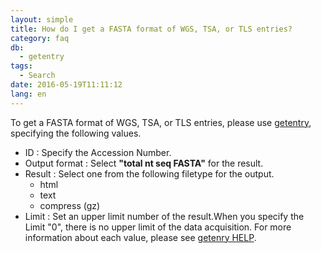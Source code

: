 ```yaml
---
layout: simple
title: How do I get a FASTA format of WGS, TSA, or TLS entries?
category: faq
db:
  - getentry
tags: 
  - Search
date: 2016-05-19T11:11:12
lang: en
---
```


To get a FASTA format of WGS, TSA, or TLS entries, please use [getentry](https://getentry.ddbj.nig.ac.jp/top-e.html), specifying the following values.
- ID : Specify the Accession Number.
- Output format : Select **"total nt seq FASTA"** for the result.
- Result : Select one from the following filetype for the output.
    - html
    - text
    - compress (gz)
- Limit : Set an upper limit number of the result.When you specify the Limit "0", there is no upper limit of the data acquisition.
For more information about each value, please see [getenry HELP](/services/getentry-e.html).
